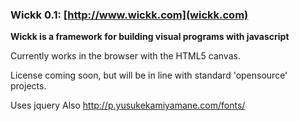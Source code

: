 ### Wickk 0.1: [http://www.wickk.com](wickk.com)

**Wickk is a framework for building visual programs with javascript**

Currently works in the browser with the HTML5 canvas.

License coming soon, but will be in line with standard 'opensource' projects.

Uses
jquery
Also
http://p.yusukekamiyamane.com/fonts/